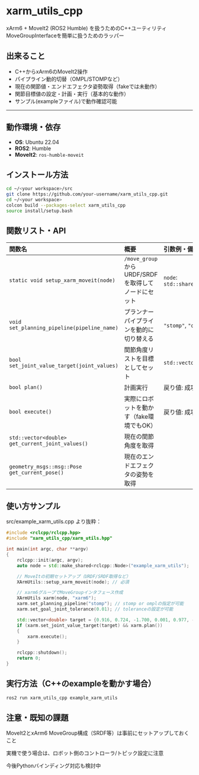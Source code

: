 # xarm_utils_cpp

xArm6 + MoveIt2 (ROS2 Humble)  を扱うためのC++ユーティリティ
MoveGroupInterfaceを簡単に扱うためのラッパー


## 出来ること

- C++からxArm6のMoveIt2操作
- パイプライン動的切替（OMPL/STOMPなど）
- 現在の関節値・エンドエフェクタ姿勢取得（fakeでは未動作）
- 関節目標値の設定・計画・実行（基本的な動作）
- サンプル(exampleファイル)で動作確認可能

---

## 動作環境・依存

- **OS**: Ubuntu 22.04
- **ROS2**: Humble
- **MoveIt2**: `ros-humble-moveit` 

## インストール方法
```bash
cd ~/<your workspace>/src
git clone https://github.com/your-username/xarm_utils_cpp.git
cd ~/<your workspace>
colcon build --packages-select xarm_utils_cpp
source install/setup.bash
```

## 関数リスト・API
| 関数名                                              | 概要                                   | 引数例・備考                                  |
| :----------------------------------------------- | :----------------------------------- | :-------------------------------------- |
| `static void setup_xarm_moveit(node)`            | `/move_group`からURDF/SRDFを取得してノードにセット | `node`: `std::shared_ptr<rclcpp::Node>` |
| `void set_planning_pipeline(pipeline_name)`      | プランナーパイプラインを動的に切り替える                 | `"stomp"`, `"ompl"` など                  |
| `bool set_joint_value_target(joint_values)`      | 関節角度リストを目標としてセット                     | `std::vector<double>`                   |
| `bool plan()`                                    | 計画実行                                 | 戻り値: 成功で`true`                          |
| `bool execute()`                                 | 実際にロボットを動かす（fake環境でもOK）              | 戻り値: 成功で`true`                          |
| `std::vector<double> get_current_joint_values()` | 現在の関節角度を取得                           |                                         |
| `geometry_msgs::msg::Pose get_current_pose()`    | 現在のエンドエフェクタの姿勢を取得                    |                                         |


## 使い方サンプル
src/example_xarm_utils.cpp より抜粋：
```cpp
#include <rclcpp/rclcpp.hpp>
#include "xarm_utils_cpp/xarm_utils.hpp"

int main(int argc, char **argv)
{
    rclcpp::init(argc, argv);
    auto node = std::make_shared<rclcpp::Node>("example_xarm_utils");

    // MoveItの初期セットアップ（URDF/SRDF取得など）
    XArmUtils::setup_xarm_moveit(node); // 必須

    // xarm6グループでMoveGroupインタフェース作成
    XArmUtils xarm(node, "xarm6");
    xarm.set_planning_pipeline("stomp"); // stomp or omplの指定が可能
    xarm.set_goal_joint_tolerance(0.01); // toleranceの設定が可能

    std::vector<double> target = {0.916, 0.724, -1.700, 0.001, 0.977, -0.67}; // 任意のジョイント角を指定
    if (xarm.set_joint_value_target(target) && xarm.plan())
    {
        xarm.execute();
    }

    rclcpp::shutdown();
    return 0;
}
```

## 実行方法（C++のexampleを動かす場合）
```bash
ros2 run xarm_utils_cpp example_xarm_utils
```

## 注意・既知の課題
MoveIt2とxArm6 MoveGroup構成（SRDF等）は事前にセットアップしておくこと

実機で使う場合は、ロボット側のコントローラ/トピック設定に注意

今後Pythonバインディング対応も検討中


